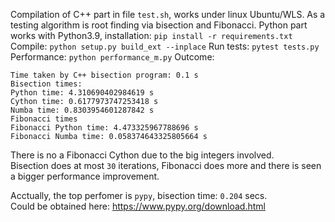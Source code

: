 
Compilation of C++ part in file ```test.sh```, works under linux Ubuntu/WLS. As a testing algorithm is root finding via bisection and Fibonacci.
Python part works with Python3.9, installation:
```pip install -r requirements.txt```
Compile:
```python setup.py build_ext --inplace```
Run tests:
```pytest tests.py```
Performance:
```python performance_m.py```
Outcome:
```
Time taken by C++ bisection program: 0.1 s
Bisection times:
Python time: 4.310690402984619 s
Cython time: 0.6177973747253418 s
Numba time: 0.8303954601287842 s
Fibonacci times
Fibonacci Python time: 4.473325967788696 s
Fibonacci Numba time: 0.058374643325805664 s
```

There is no a Fibonacci Cython due to the big integers involved.        
Bisection does at most ```30``` iterations, Fibonacci does more and there is seen a bigger performance improvement.

Acctually, the top perfomer is ```pypy```, bisection time: ```0.204``` secs.    
Could be obtained here: https://www.pypy.org/download.html     

